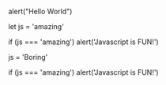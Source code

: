 alert("Hello World")

let js = 'amazing'

if (js === 'amazing') alert('Javascript is FUN!')

js = 'Boring'

if (js === 'amazing') alert('Javascript is FUN!')
